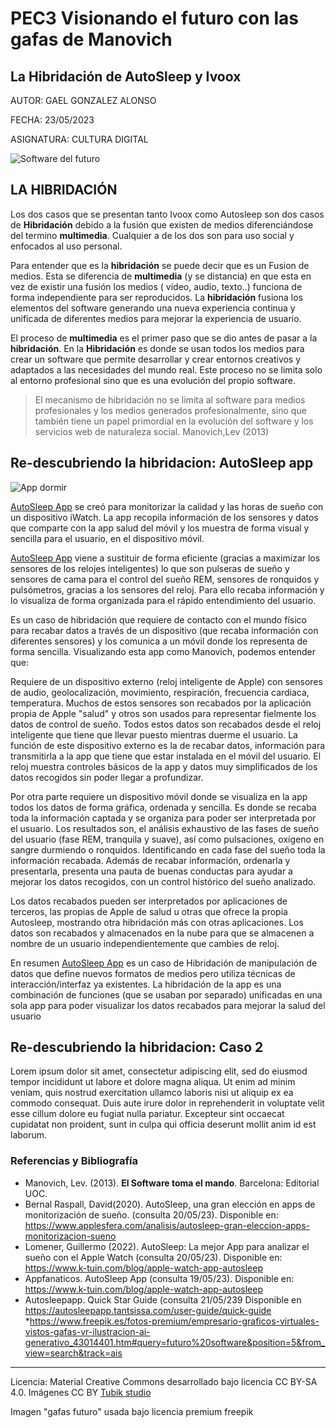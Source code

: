 # PEC3 Visionando el futuro con las gafas de Manovich

## La Hibridación de AutoSleep y Ivoox

AUTOR: GAEL GONZALEZ ALONSO

FECHA: 23/05/2023

ASIGNATURA: CULTURA DIGITAL

![Software del futuro](https://github.com/GaelOnline/PEC3_Manovich_Reloaded/blob/main/gafas%20futuro.jpg)

## LA HIBRIDACIÓN

Los dos casos que se presentan tanto Ivoox como Autosleep son dos casos de **Hibridación** debido a la fusión que existen de medios diferenciándose del termino **multimedia**. Cualquier a de los dos son para uso social y enfocados al uso personal. 

Para entender que es la **hibridación** se puede decir que es un Fusion de medios. Esta se diferencia de **multimedia** (y se distancia) en que esta en  vez de existir una fusión los medios ( video, audio, texto..) funciona de forma independiente para ser reproducidos. La **hibridación** fusiona los elementos del software generando una nueva experiencia continua y unificada de diferentes medios para mejorar la experiencia de usuario.
 
El proceso de **multimedia** es el primer paso que se dio antes de pasar a la **hibridación**. En la **Hibridación** es donde se usan todos los medios para crear un software que permite desarrollar y crear entornos creativos y adaptados a las necesidades del mundo real. Este proceso no se limita solo al entorno profesional sino que es una evolución del propio software.

> El mecanismo de hibridación no se limita al software para medios profesionales y los medios generados profesionalmente, sino que también tiene un papel primordial en la evolución del software y los servicios web de naturaleza social. Manovich,Lev (2013)




## Re-descubriendo la hibridacion: AutoSleep app
![App dormir](https://github.com/GaelOnline/PEC3_Manovich_Reloaded/blob/main/control%20dormir.jpg)


[AutoSleep App](http://autosleep.tantsissa.com/ "pagina web Autosleep") se creó para monitorizar la calidad y las horas de sueño con un dispositivo iWatch. La app recopila información de los sensores y datos que comparte con la app salud del móvil y los muestra de forma visual y sencilla para el usuario, en el dispositivo móvil. 

[AutoSleep App](http://autosleep.tantsissa.com/ "pagina web Autosleep") viene a sustituir de forma eficiente (gracias a maximizar los sensores de los relojes inteligentes) lo que son pulseras de sueño y sensores de cama para el control del sueño REM, sensores de ronquidos y pulsómetros, gracias a los sensores del reloj. Para ello recaba información y lo visualiza de forma organizada para el rápido entendimiento del usuario.

Es un caso de hibridación que requiere de contacto con el mundo físico para recabar datos a través de un dispositivo (que recaba información con diferentes sensores) y los comunica a un móvil donde los representa de forma sencilla. Visualizando esta app como Manovich, podemos entender que:

Requiere de un dispositivo externo (reloj inteligente de Apple) con sensores de audio, geolocalización, movimiento, respiración, frecuencia cardiaca, temperatura. Muchos de estos sensores son recabados por la aplicación propia de Apple "salud" y otros son usados para representar fielmente los datos de control de sueño. Todos estos datos son recabados desde el reloj inteligente que tiene que llevar puesto mientras duerme el usuario. La función de este dispositivo externo es la de recabar datos, información para transmitirla a la app que tiene que estar instalada en el móvil del usuario. El reloj muestra controles básicos de la app y datos muy simplificados de los datos recogidos sin poder llegar a profundizar.

Por otra parte requiere un dispositivo móvil donde se visualiza en la app todos los datos de forma gráfica, ordenada y sencilla. Es donde se recaba toda la información captada y se organiza para poder ser interpretada por el usuario. Los resultados son, el análisis exhaustivo de las fases de sueño del usuario (fase REM, tranquila y suave), así como pulsaciones, oxígeno en sangre durmiendo o ronquidos. Identificando en cada fase del sueño toda la información recabada. 
Además de recabar información, ordenarla y presentarla, presenta una pauta de buenas conductas para ayudar a mejorar los datos recogidos, con un control histórico del sueño analizado.

Los datos recabados pueden ser interpretados por aplicaciones de terceros, las propias de Apple de salud u otras que ofrece la propia Autosleep, mostrando otra hibridación más con otras aplicaciones. Los datos son recabados y almacenados en la nube para que se almacenen  a nombre de un usuario independientemente que cambies de reloj.

En resumen [AutoSleep App](http://autosleep.tantsissa.com/ "pagina web Autosleep") es un caso de Hibridación de manipulación de datos que define nuevos formatos de medios pero utiliza técnicas de interacción/interfaz ya existentes. La hibridación de la app es una combinación de funciones (que se usaban por separado) unificadas en una sola app para poder visualizar los datos recabados para mejorar la salud del usuario 



## Re-descubriendo la hibridacion: Caso 2

Lorem ipsum dolor sit amet, consectetur adipiscing elit, sed do eiusmod tempor incididunt ut labore et dolore magna aliqua. Ut enim ad minim veniam, quis nostrud exercitation ullamco laboris nisi ut aliquip ex ea commodo consequat. Duis aute irure dolor in reprehenderit in voluptate velit esse cillum dolore eu fugiat nulla pariatur. Excepteur sint occaecat cupidatat non proident, sunt in culpa qui officia deserunt mollit anim id est laborum.


### Referencias y Bibliografía

* Manovich, Lev. (2013). **El Software toma el mando**. Barcelona: Editorial UOC. 
* Bernal Raspall, David(2020). AutoSleep, una gran elección en apps de monitorización de sueño. (consulta 20/05/23). Disponible en: <https://www.applesfera.com/analisis/autosleep-gran-eleccion-apps-monitorizacion-sueno>
* Lomener, Guillermo (2022). AutoSleep: La mejor App para analizar el sueño con el Apple Watch (consulta 20/05/23). Disponible en: <https://www.k-tuin.com/blog/apple-watch-app-autosleep>
* Appfanaticos. AutoSleep App (consulta 19/05/23). Disponible en: <https://www.k-tuin.com/blog/apple-watch-app-autosleep>
* Autosleepapp. Quick Star Guide (consulta 21/05/239 Disponible en <https://autosleepapp.tantsissa.com/user-guide/quick-guide>
*<https://www.freepik.es/fotos-premium/empresario-graficos-virtuales-vistos-gafas-vr-ilustracion-ai-generativo_43014401.htm#query=futuro%20software&position=5&from_view=search&track=ais>
----

Licencia: Material Creative Commons desarrollado bajo licencia CC BY-SA 4.0. Imágenes CC BY [Tubik studio](https://blog.tubikstudio.com/how-to-create-original-flat-illustrations-designers-tips/) 

Imagen "gafas futuro" usada bajo licencia premium freepik
